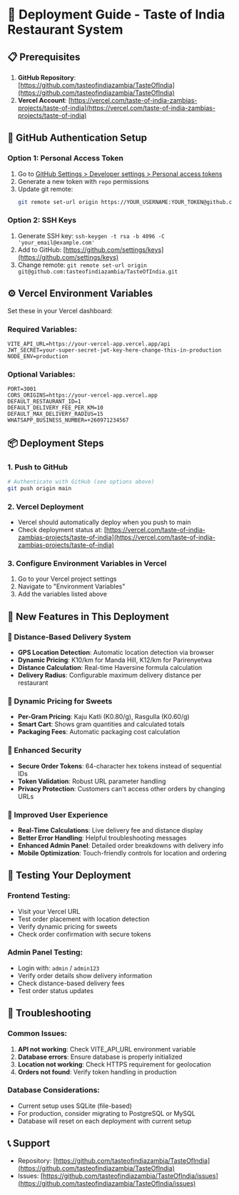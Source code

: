 # 🚀 Deployment Guide - Taste of India Restaurant System

## 📋 Prerequisites

1. **GitHub Repository**: [https://github.com/tasteofindiazambia/TasteOfIndia](https://github.com/tasteofindiazambia/TasteOfIndia)
2. **Vercel Account**: [https://vercel.com/taste-of-india-zambias-projects/taste-of-india](https://vercel.com/taste-of-india-zambias-projects/taste-of-india)

## 🔐 GitHub Authentication Setup

### Option 1: Personal Access Token
1. Go to [GitHub Settings > Developer settings > Personal access tokens](https://github.com/settings/tokens)
2. Generate a new token with `repo` permissions
3. Update git remote:
   ```bash
   git remote set-url origin https://YOUR_USERNAME:YOUR_TOKEN@github.com/tasteofindiazambia/TasteOfIndia.git
   ```

### Option 2: SSH Keys
1. Generate SSH key: `ssh-keygen -t rsa -b 4096 -C 'your_email@example.com'`
2. Add to GitHub: [https://github.com/settings/keys](https://github.com/settings/keys)
3. Change remote: `git remote set-url origin git@github.com:tasteofindiazambia/TasteOfIndia.git`

## ⚙️ Vercel Environment Variables

Set these in your Vercel dashboard:

### Required Variables:
```
VITE_API_URL=https://your-vercel-app.vercel.app/api
JWT_SECRET=your-super-secret-jwt-key-here-change-this-in-production
NODE_ENV=production
```

### Optional Variables:
```
PORT=3001
CORS_ORIGINS=https://your-vercel-app.vercel.app
DEFAULT_RESTAURANT_ID=1
DEFAULT_DELIVERY_FEE_PER_KM=10
DEFAULT_MAX_DELIVERY_RADIUS=15
WHATSAPP_BUSINESS_NUMBER=+260971234567
```

## 📦 Deployment Steps

### 1. Push to GitHub
```bash
# Authenticate with GitHub (see options above)
git push origin main
```

### 2. Vercel Deployment
- Vercel should automatically deploy when you push to main
- Check deployment status at: [https://vercel.com/taste-of-india-zambias-projects/taste-of-india](https://vercel.com/taste-of-india-zambias-projects/taste-of-india)

### 3. Configure Environment Variables in Vercel
1. Go to your Vercel project settings
2. Navigate to "Environment Variables"
3. Add the variables listed above

## 🌟 New Features in This Deployment

### 📍 Distance-Based Delivery System
- **GPS Location Detection**: Automatic location detection via browser
- **Dynamic Pricing**: K10/km for Manda Hill, K12/km for Parirenyetwa
- **Distance Calculation**: Real-time Haversine formula calculation
- **Delivery Radius**: Configurable maximum delivery distance per restaurant

### 🍯 Dynamic Pricing for Sweets
- **Per-Gram Pricing**: Kaju Katli (K0.80/g), Rasgulla (K0.60/g)
- **Smart Cart**: Shows gram quantities and calculated totals
- **Packaging Fees**: Automatic packaging cost calculation

### 🔐 Enhanced Security
- **Secure Order Tokens**: 64-character hex tokens instead of sequential IDs
- **Token Validation**: Robust URL parameter handling
- **Privacy Protection**: Customers can't access other orders by changing URLs

### 🛒 Improved User Experience
- **Real-Time Calculations**: Live delivery fee and distance display
- **Better Error Handling**: Helpful troubleshooting messages
- **Enhanced Admin Panel**: Detailed order breakdowns with delivery info
- **Mobile Optimization**: Touch-friendly controls for location and ordering

## 🧪 Testing Your Deployment

### Frontend Testing:
- Visit your Vercel URL
- Test order placement with location detection
- Verify dynamic pricing for sweets
- Check order confirmation with secure tokens

### Admin Panel Testing:
- Login with: `admin` / `admin123`
- Verify order details show delivery information
- Check distance-based delivery fees
- Test order status updates

## 🔧 Troubleshooting

### Common Issues:
1. **API not working**: Check VITE_API_URL environment variable
2. **Database errors**: Ensure database is properly initialized
3. **Location not working**: Check HTTPS requirement for geolocation
4. **Orders not found**: Verify token handling in production

### Database Considerations:
- Current setup uses SQLite (file-based)
- For production, consider migrating to PostgreSQL or MySQL
- Database will reset on each deployment with current setup

## 📞 Support
- Repository: [https://github.com/tasteofindiazambia/TasteOfIndia](https://github.com/tasteofindiazambia/TasteOfIndia)
- Issues: [https://github.com/tasteofindiazambia/TasteOfIndia/issues](https://github.com/tasteofindiazambia/TasteOfIndia/issues)
